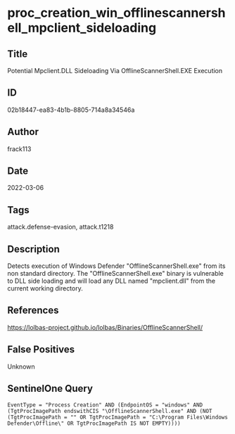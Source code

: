 # proc_creation_win_offlinescannershell_mpclient_sideloading

## Title
Potential Mpclient.DLL Sideloading Via OfflineScannerShell.EXE Execution

## ID
02b18447-ea83-4b1b-8805-714a8a34546a

## Author
frack113

## Date
2022-03-06

## Tags
attack.defense-evasion, attack.t1218

## Description
Detects execution of Windows Defender "OfflineScannerShell.exe" from its non standard directory.
The "OfflineScannerShell.exe" binary is vulnerable to DLL side loading and will load any DLL named "mpclient.dll" from the current working directory.


## References
https://lolbas-project.github.io/lolbas/Binaries/OfflineScannerShell/

## False Positives
Unknown

## SentinelOne Query
```
EventType = "Process Creation" AND (EndpointOS = "windows" AND (TgtProcImagePath endswithCIS "\OfflineScannerShell.exe" AND (NOT (TgtProcImagePath = "" OR TgtProcImagePath = "C:\Program Files\Windows Defender\Offline\" OR TgtProcImagePath IS NOT EMPTY))))

```